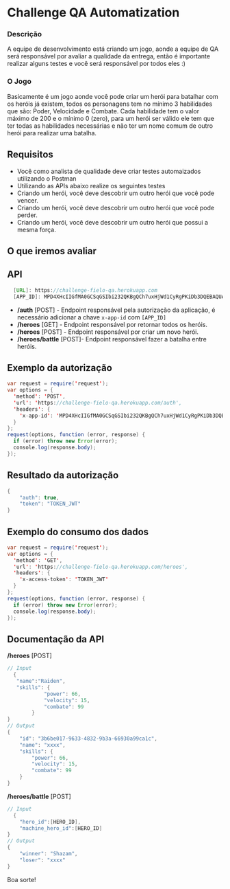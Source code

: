 
# Challenge QA Automatization

### Descrição
A equipe de desenvolvimento está criando um jogo, aonde a equipe de QA será responsável por avaliar a qualidade da entrega, então é importante realizar alguns testes e você será responsável por todos eles :)

### O Jogo
Basicamente é um jogo aonde você pode criar um herói para batalhar com os heróis já existem, todos os personagens tem no mínimo 3 habilidades que são: Poder, Velocidade e Combate.
Cada habilidade tem o valor máximo de 200 e o mínimo 0 (zero), para um herói ser válido ele tem que ter todas as habilidades necessárias e não ter um nome comum de outro herói para realizar uma batalha.

## Requisitos
 - Você como analista de qualidade deve criar testes automaizados utilizando o Postman
 - Utilizando as APIs abaixo realize os seguintes testes
 - Criando um herói, você deve descobrir um outro herói que você pode vencer.
 - Criando um herói, você deve descobrir um outro herói que você pode perder.
 - Criando um herói, você deve descobrir um outro herói que possui a mesma força.

## O que iremos avaliar


## API

```java
  [URL]: https://challenge-fielo-qa.herokuapp.com
  [APP_ID]: MPD4XHcIIGfMA0GCSqGSIbi232QKBgQCh7uxHjWd1CyRgPKiDb3DQEBAQUAA4GNADCB
```

- **/auth** [POST] - Endpoint responsável pela autorização da aplicação, é necessário adicionar a chave `x-app-id` com  `[APP_ID]` 
- **/heroes** [GET] - Endpoint responsável por retornar todos os heróis.
- **/heroes** [POST] - Endpoint responsável por criar um novo herói.
- **/heroes/battle** [POST]- Endpoint responsável fazer a batalha entre heróis.

## Exemplo da autorização
```java
var request = require('request');
var options = {
  'method': 'POST',
  'url': 'https://challenge-fielo-qa.herokuapp.com/auth',
  'headers': {
    'x-app-id': 'MPD4XHcIIGfMA0GCSqGSIbi232QKBgQCh7uxHjWd1CyRgPKiDb3DQEBAQUAA4GNADCB'
  }
};
request(options, function (error, response) {
  if (error) throw new Error(error);
  console.log(response.body);
});
 ```
 
 ## Resultado da autorização
 
```java
{
    "auth": true,
    "token": "TOKEN_JWT"
}
```

## Exemplo do consumo dos dados
```java
var request = require('request');
var options = {
  'method': 'GET',
  'url': 'https://challenge-fielo-qa.herokuapp.com/heroes',
  'headers': {
    'x-access-token': 'TOKEN_JWT'
  }
};
request(options, function (error, response) {
  if (error) throw new Error(error);
  console.log(response.body);
});
 ```
 
 ## Documentação da API
 
**/heroes** [POST]
 
```java
// Input
  {
   "name":"Raiden",
   "skills": {
            "power": 66,
            "velocity": 15,
            "combate": 99
        }
}
// Output
{
    "id": "3b6be017-9633-4832-9b3a-66930a99ca1c",
    "name": "xxxx",
    "skills": {
        "power": 66,
        "velocity": 15,
        "combate": 99
    }
}
 ```
**/heroes/battle** [POST]
 
```java
// Input
  {
    "hero_id":[HERO_ID],
    "machine_hero_id":[HERO_ID]
}
// Output
{
    "winner": "Shazam",
    "loser": "xxxx"
}
 ```
 
Boa sorte!
